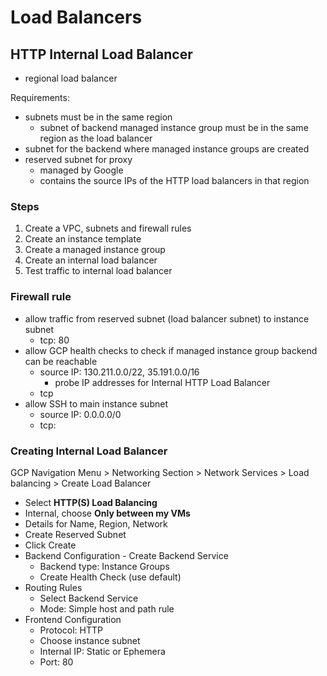 # Load Balancers

## HTTP Internal Load Balancer

- regional load balancer

Requirements:

- subnets must be in the same region
  - subnet of backend managed instance group must be in the same region as the load balancer
- subnet for the backend where managed instance groups are created
- reserved subnet for proxy
  - managed by Google
  - contains the source IPs of the HTTP load balancers in that region

### Steps

1. Create a VPC, subnets and firewall rules
2. Create an instance template
3. Create a managed instance group
4. Create an internal load balancer
5. Test traffic to internal load balancer

### Firewall rule

- allow traffic from reserved subnet (load balancer subnet) to instance subnet
  - tcp: 80
- allow GCP health checks to check if managed instance group backend can be reachable
  - source IP: 130.211.0.0/22, 35.191.0.0/16
    - probe IP addresses for Internal HTTP Load Balancer
  - tcp
- allow SSH to main instance subnet
  - source IP: 0.0.0.0/0
  - tcp: 
  
### Creating Internal Load Balancer

GCP Navigation Menu > Networking Section > Network Services > Load balancing > Create Load Balancer

- Select **HTTP(S) Load Balancing**
- Internal, choose **Only between my VMs**
- Details for Name, Region, Network
- Create Reserved Subnet
- Click Create
- Backend Configuration - Create Backend Service
  - Backend type: Instance Groups
  - Create Health Check (use default)
- Routing Rules
  - Select Backend Service
  - Mode: Simple host and path rule
- Frontend Configuration
  - Protocol: HTTP
  - Choose instance subnet
  - Internal IP: Static or Ephemera
  - Port: 80